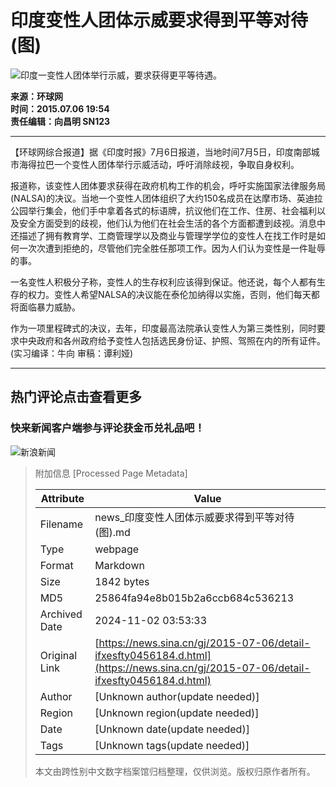 # 印度变性人团体示威要求得到平等对待(图)

![印度一变性人团体举行示威，要求获得更平等待遇。](//www.sinaimg.cn/dy/w/p/2015-07-06/U10608P1T1D32078661F21DT20150706195428.jpg)

**来源：环球网**  
**时间：2015.07.06 19:54**  
**责任编辑：向昌明 SN123**  

---

【环球网综合报道】据《印度时报》7月6日报道，当地时间7月5日，印度南部城市海得拉巴一个变性人团体举行示威活动，呼吁消除歧视，争取自身权利。

报道称，该变性人团体要求获得在政府机构工作的机会，呼吁实施国家法律服务局(NALSA)的决议。当地一个变性人团体组织了大约150名成员在达摩市场、英迪拉公园举行集会，他们手中拿着各式的标语牌，抗议他们在工作、住房、社会福利以及安全方面受到的歧视，他们认为他们在社会生活的各个方面都遭到歧视。消息中还描述了拥有教育学、工商管理学以及商业与管理学学位的变性人在找工作时是如何一次次遭到拒绝的，尽管他们完全胜任那项工作。因为人们认为变性是一件耻辱的事。

一名变性人积极分子称，变性人的生存权利应该得到保证。他还说，每个人都有生存的权力。变性人希望NALSA的决议能在泰伦加纳得以实施，否则，他们每天都将面临暴力威胁。

作为一项里程碑式的决议，去年，印度最高法院承认变性人为第三类性别，同时要求中央政府和各州政府给予变性人包括选民身份证、护照、驾照在内的所有证件。(实习编译：牛向 审稿：谭利娅)

---

## 热门评论点击查看更多

### 快来新闻客户端参与评论获金币兑礼品吧！

![新浪新闻](https://n.sinaimg.cn/default/80905340/20200331/sinalogo.png)

> 附加信息 [Processed Page Metadata]
>
> | Attribute       | Value                                  |
> |-----------------|----------------------------------------|
> | Filename        | news_印度变性人团体示威要求得到平等对待(图).md                             |
> | Type            | webpage                                 |
> | Format          | Markdown                               |
> | Size            | 1842 bytes                           |
> | MD5             | 25864fa94e8b015b2a6ccb684c536213                                  |
> | Archived Date   | 2024-11-02 03:53:33                             |
> | Original Link   | [https://news.sina.cn/gj/2015-07-06/detail-ifxesfty0456184.d.html](https://news.sina.cn/gj/2015-07-06/detail-ifxesfty0456184.d.html)                         |
> | Author          | [Unknown author(update needed)]                              |
> | Region          | [Unknown region(update needed)]                              |
> | Date            | [Unknown date(update needed)]                                 |
> | Tags            | [Unknown tags(update needed)]                                 |
>
> 本文由跨性别中文数字档案馆归档整理，仅供浏览。版权归原作者所有。
>